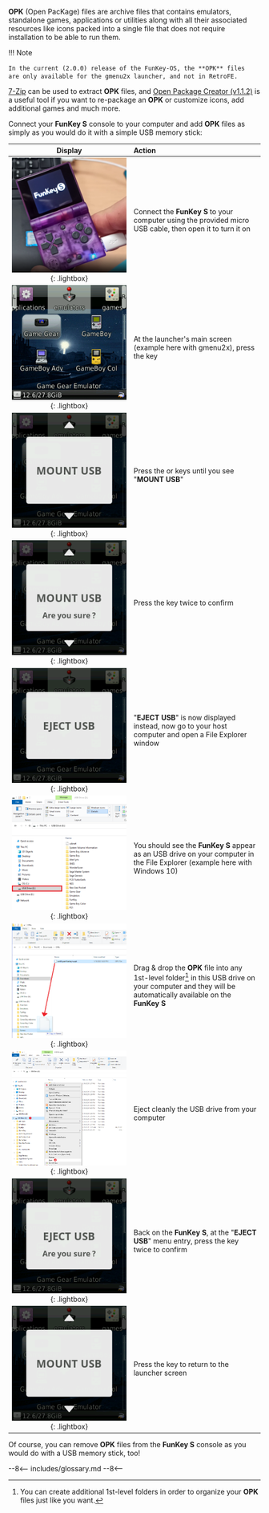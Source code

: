 **OPK** (Open PacKage) files are archive files that contains
emulators, standalone games, applications or utilities along with all
their associated resources like icons packed into a single file that
does not require installation to be able to run them.

!!! Note

    In the current (2.0.0) release of the FunKey-OS, the **OPK** files
    are only available for the gmenu2x launcher, and not in RetroFE.

[7-Zip][1] can be used to extract **OPK** files, and [Open Package
Creator (v1.1.2)][2] is a useful tool if you want to re-package an
**OPK** or customize icons, add additional games and much more.

Connect your **FunKey S** console to your computer and add **OPK**
files as simply as you would do it with a simple USB memory stick:

| **Display**                                                                               | **Action**                                                                                                                                                  |
|:-----------------------------------------------------------------------------------------:|:------------------------------------------------------------------------------------------------------------------------------------------------------------|
| ![Connection PC](/assets/images/Connection_PC.png){: .lightbox}                           | Connect the **FunKey S** to your computer using the provided micro USB cable, then open it to turn it on                                                    |
| ![RetroFE](/assets/images/gmenu2x.png){: .lightbox}                                       | At the launcher's main screen (example here with gmenu2x), press the <span class="funkey-menu"></span> key                                                  |
| ![Mount USB](/assets/images/Mount_USB_gmenu2x.png){: .lightbox}                           | Press the <span class="funkey-up"></span> or <span class="funkey-down"></span> keys until you see "**MOUNT USB**"                                           |
| ![Mount USB Are you sure](/assets/images/Mount_USB_are_you_sure_gmenu2x.png){: .lightbox} | Press the <span class="funkey-A"></span> key twice to confirm                                                                                               |
| ![Eject USB](/assets/images/Eject_USB_gmenu2x.png){: .lightbox}                           | "**EJECT USB**" is now displayed instead, now go to your host computer and open a File Explorer window                                                      |
| ![USB Drive](/assets/images/USB_Drive.png){: .lightbox}                                   | You should see the **FunKey S** appear as an USB drive on your computer in the File Explorer (example here with Windows 10)                                 |
| ![Copy OPK](/assets/images/Copy_OPK.png){: .lightbox}                                     | Drag & drop the **OPK** file into any 1st-level folder[^1]  in this USB drive on your computer and they will be automatically available on the **FunKey S** |
| ![Eject Drive](/assets/images/Eject_Drive.png){: .lightbox}                               | Eject cleanly the USB drive from your computer                                                                                                              |
| ![Eject USB Are you sure](/assets/images/Eject_USB_are_you_sure_gmenu2x.png){: .lightbox} | Back on the **FunKey S**, at the "**EJECT USB**" menu entry, press the <span class="funkey-A"></span> key twice to confirm                                  |
| ![Unmount USB](/assets/images/Mount_USB_gmenu2x.png){: .lightbox}                         | Press the <span class="funkey-menu"></span> key to return to the launcher screen                                                                            |

Of course, you can remove **OPK** files from the **FunKey S** console
as you would do with a USB memory stick, too!

[1]: https://www.7-zip.org/download.html
[2]: https://github.com/Harteex/OpenPackageCreator/releases

[^1]: You can create additional 1st-level folders in order to organize your **OPK** files just like you want.

--8<--
includes/glossary.md
--8<--
